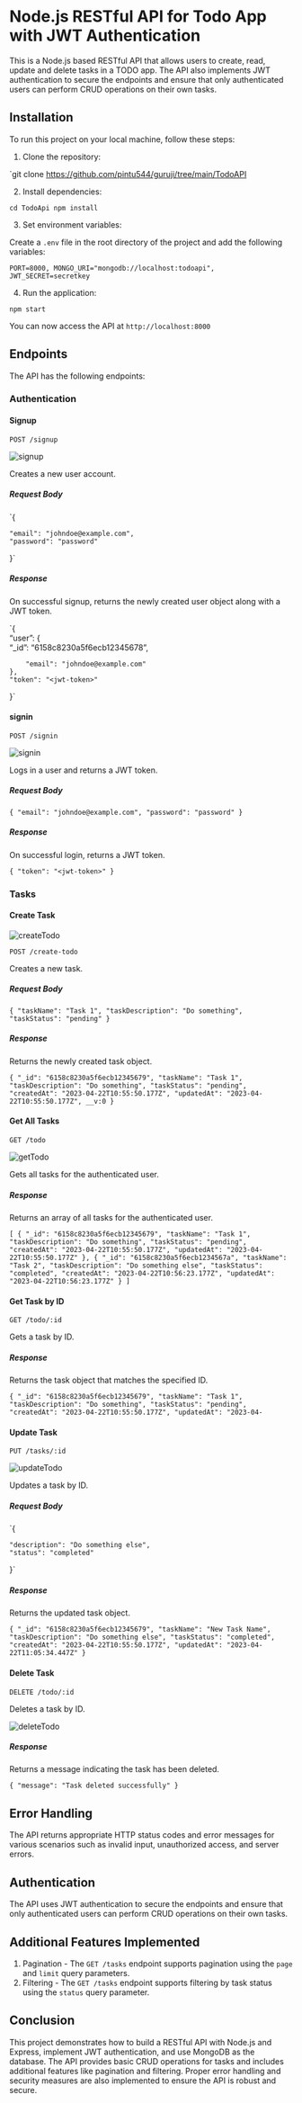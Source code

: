 <h1 id="node.js-restful-api-for-todo-app-with-jwt-authentication">Node.js RESTful API for Todo App with JWT Authentication</h1>
<p>This is a Node.js based RESTful API that allows users to create, read, update and delete tasks in a TODO app. The API also implements JWT authentication to secure the endpoints and ensure that only authenticated users can perform CRUD operations on their own tasks.</p>
<h2 id="installation">Installation</h2>
<p>To run this project on your local machine, follow these steps:</p>
<ol>
<li>Clone the repository:</li>
</ol>
<p>`git clone <a href="https://github.com/pintu544/guruji/tree/main/TodoAPI">https://github.com/pintu544/guruji/tree/main/TodoAPI</a></p>
<ol start="2">
<li>Install dependencies:</li>
</ol>
<p><code>cd TodoApi npm install</code></p>
<ol start="3">
<li>Set environment variables:</li>
</ol>
<p>Create a <code>.env</code> file in the root directory of the project and add the following variables:</p>
<p><code>PORT=8000, MONGO_URI="mongodb://localhost:todoapi", JWT_SECRET=secretkey</code></p>
<ol start="4">
<li>Run the application:</li>
</ol>
<p><code>npm start</code></p>
<p>You can now access the API at <code>http://localhost:8000</code></p>
<h2 id="endpoints">Endpoints</h2>
<p>The API has the following endpoints:</p>
<h3 id="authentication">Authentication</h3>
<h4 id="signup">Signup</h4>
<p><code>POST /signup</code></p>
 <img src="https://www.linkpicture.com/q/signup_6.png" alt="signup"> 
<p>Creates a new user account.</p>
<h5 id="request-body">Request Body</h5>
<p>`{</p>
<pre><code>"email": "johndoe@example.com",
"password": "password"
</code></pre>
<p>}`</p>
<h5 id="response">Response</h5>
<p>On successful signup, returns the newly created user object along with a JWT token.</p>
<p>`{<br>
“user”: {<br>
“_id”: “6158c8230a5f6ecb12345678”,</p>
<pre><code>    "email": "johndoe@example.com"
},
"token": "&lt;jwt-token&gt;"
</code></pre>
<p>}`</p>
<h4 id="login">signin</h4>
<p><code>POST /signin</code></p>
 <img src="https://github.com/pintu544/guruji/blob/main/TodoAPI/signin.jpg" alt="signin"> 
<p>Logs in a user and returns a JWT token.</p>
<h5 id="request-body-1">Request Body</h5>
<p><code>{ "email": "johndoe@example.com", "password": "password" }</code></p>
<h5 id="response-1">Response</h5>
<p>On successful login, returns a JWT token.</p>

<p><code>{ "token": "&lt;jwt-token&gt;" }</code></p>
<h3 id="tasks">Tasks</h3>
<h4 id="create-task">Create Task</h4>
 <img src="https://github.com/pintu544/guruji/blob/main/TodoAPI/createTodo.jpg" alt="createTodo"> 
<p><code>POST /create-todo</code></p>
<p>Creates a new task.</p>
<h5 id="request-body-2">Request Body</h5>
<p><code>{ "taskName": "Task 1", "taskDescription": "Do something", "taskStatus": "pending" }</code></p>
<h5 id="response-2">Response</h5>
<p>Returns the newly created task object.</p>
<p><code>{ "_id": "6158c8230a5f6ecb12345679", "taskName": "Task 1", "taskDescription": "Do something", "taskStatus": "pending", "createdAt": "2023-04-22T10:55:50.177Z", "updatedAt": "2023-04-22T10:55:50.177Z", __v:0 }</code></p>
<h4 id="get-all-tasks">Get All Tasks</h4>
<p><code>GET /todo</code></p>
 <img src="https://github.com/pintu544/guruji/blob/main/TodoAPI/getTodo.jpg" alt="getTodo"> 
<p>Gets all tasks for the authenticated user.</p>
<h5 id="response-3">Response</h5>
<p>Returns an array of all tasks for the authenticated user.</p>
<p><code>[ { "_id": "6158c8230a5f6ecb12345679", "taskName": "Task 1", "taskDescription": "Do something", "taskStatus": "pending", "createdAt": "2023-04-22T10:55:50.177Z", "updatedAt": "2023-04-22T10:55:50.177Z" }, { "_id": "6158c8230a5f6ecb1234567a", "taskName": "Task 2", "taskDescription": "Do something else", "taskStatus": "completed", "createdAt": "2023-04-22T10:56:23.177Z", "updatedAt": "2023-04-22T10:56:23.177Z" } ]</code></p>
<h4 id="get-task-by-id">Get Task by ID</h4>
<p><code>GET /todo/:id</code></p>
<p>Gets a task by ID.</p>

<h5 id="response-4">Response</h5>
<p>Returns the task object that matches the specified ID.</p>
<p><code>{ "_id": "6158c8230a5f6ecb12345679", "taskName": "Task 1", "taskDescription": "Do something", "taskStatus": "pending", "createdAt": "2023-04-22T10:55:50.177Z", "updatedAt": "2023-04-</code></p>
<h4 id="update-task">Update Task</h4>
<p><code>PUT /tasks/:id</code></p>
 <img src="https://github.com/pintu544/guruji/blob/main/TodoAPI/updateTodo.jpg" alt="updateTodo"> 
<p>Updates a task by ID.</p>
<h5 id="request-body-3">Request Body</h5>
<p>`{</p>
<pre><code>"description": "Do something else",
"status": "completed"
</code></pre>
<p>}`</p>
<h5 id="response-5">Response</h5>
<p>Returns the updated task object.</p>
<p><code>{ "_id": "6158c8230a5f6ecb12345679", "taskName": "New Task Name", "taskDescription": "Do something else", "taskStatus": "completed", "createdAt": "2023-04-22T10:55:50.177Z", "updatedAt": "2023-04-22T11:05:34.447Z" }</code></p>
<h4 id="delete-task">Delete Task</h4>
<p><code>DELETE /todo/:id</code></p>
<p>Deletes a task by ID.</p>
 <img src="https://github.com/pintu544/guruji/blob/main/TodoAPI/deleteTodo.jpg" alt="deleteTodo"> 
<h5 id="response-6">Response</h5>
<p>Returns a message indicating the task has been deleted.</p>
<p><code>{ "message": "Task deleted successfully" }</code></p>
<h2 id="error-handling">Error Handling</h2>
<p>The API returns appropriate HTTP status codes and error messages for various scenarios such as invalid input, unauthorized access, and server errors.</p>
<h2 id="authentication-1">Authentication</h2>
<p>The API uses JWT authentication to secure the endpoints and ensure that only authenticated users can perform CRUD operations on their own tasks.</p>
<h2 id="additional-features-implemented">Additional Features Implemented</h2>
<ol>
<li>Pagination - The  <code>GET /tasks</code>  endpoint supports pagination using the  <code>page</code>  and  <code>limit</code>  query parameters.</li>
<li>Filtering - The  <code>GET /tasks</code>  endpoint supports filtering by task status using the  <code>status</code>  query parameter.</li>
</ol>
<h2 id="conclusion">Conclusion</h2>
<p>This project demonstrates how to build a RESTful API with Node.js and Express, implement JWT authentication, and use MongoDB as the database. The API provides basic CRUD operations for tasks and includes additional features like pagination and filtering. Proper error handling and security measures are also implemented to ensure the API is robust and secure.</p>
